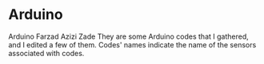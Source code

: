 # Arduino
Arduino
Farzad Azizi Zade
They are some Arduino codes that I gathered, and I edited a few of them.
Codes' names indicate the name of the sensors associated with codes.
